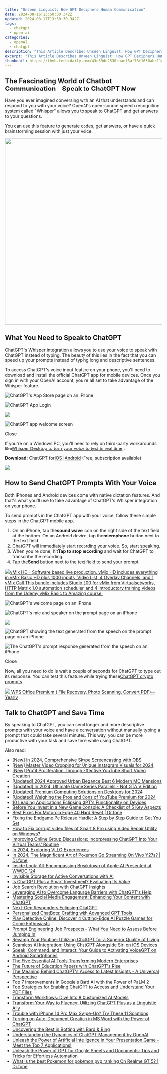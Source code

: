 ```yaml
---
title: "Unseen Linguist: How GPT Deciphers Human Communication"
date: 2024-08-16T13:50:30.342Z
updated: 2024-08-17T13:50:30.342Z
tags:
  - chatgpt
  - open-ai
categories:
  - openAI
  - chatgpt
description: "This Article Describes Unseen Linguist: How GPT Deciphers Human Communication"
excerpt: "This Article Describes Unseen Linguist: How GPT Deciphers Human Communication"
thumbnail: https://thmb.techidaily.com/43e39de2530caaef8af78f1650abc11434992b40c432e7b5caac8bd0f3cdf48f.png
---
```


## The Fascinating World of Chatbot Communication - Speak to ChatGPT Now

 Have you ever imagined conversing with an AI that understands and can respond to you with your voice? OpenAI's open-source speech recognition system called "Whisper" allows you to speak to ChatGPT and get answers to your questions.

 You can use this feature to generate codes, get answers, or have a quick brainstorming session with just your voice.

<!-- affiliate ads begin -->
<a href="https://turtlebeachus.sjv.io/c/5597632/1988416/23719" target="_top" id="1988416"><img src="//a.impactradius-go.com/display-ad/23719-1988416" border="0" alt="" width="600" height="600"/></a><img height="0" width="0" src="https://imp.pxf.io/i/5597632/1988416/23719" style="position:absolute;visibility:hidden;" border="0" />
<!-- affiliate ads end -->
## What You Need to Speak to ChatGPT

 ChatGPT's Whisper integration allows you to use your voice to speak with ChatGPT instead of typing. The beauty of this lies in the fact that you can speed up your prompts instead of typing long and descriptive sentences.

 To access ChatGPT's voice input feature on your phone, you'll need to download and install the official ChatGPT app for mobile devices. Once you sign in with your OpenAI account, you're all set to take advantage of the Whisper feature.

![ChatGPT's App Store page on an iPhone](https://static1.makeuseofimages.com/wordpress/wp-content/uploads/2023/08/chatgpt-s-app-store-page-on-an-iphone.jpg)

![ChatGPT App Login](https://static1.makeuseofimages.com/wordpress/wp-content/uploads/2023/05/chatgpt-app-login.jpg)

<!-- affiliate ads begin -->
<a href="https://shop.mondly.com/affiliate.php?ACCOUNT=ATISTUDI&AFFILIATE=108875&PATH=https%3A%2F%2Fwww.mondly.com%3FAFFILIATE%3D108875%26RESOURCE%3D%2BGeneral%2B970x90%2B"><img src="https://secure.avangate.com/images/merchant/69c418c33ec2e1a4267fa9bb77fa1428/general-970x90.gif" border="0"></a>
<!-- affiliate ads end -->
![ChatGPT app welcome screen](https://static1.makeuseofimages.com/wordpress/wp-content/uploads/2023/05/chatgpt-app-welcome-screen.jpg)

Close

 If you're on a Windows PC, you'll need to rely on third-party workarounds like[Whisper Desktop to turn your voice to text in real time](https://www.makeuseof.com/windows-whisper-desktop-guide/) .

**Download:** ChatGPT for[iOS](http://apps.apple.com/app/openai-chatgpt/id6448311069) |[Android](https://www.anrdoezrs.net/links/7251228/type/dlg/sid/UUmuoUeUpU2029654/https://play.google.com/store/apps/details?id=com.openai.chatgpt&hl=en&gl=US) (Free, subscription available)

<!-- affiliate ads begin -->
<a href="https://shop.mondly.com/affiliate.php?ACCOUNT=ATISTUDI&AFFILIATE=108875&PATH=https%3A%2F%2Fwww.mondly.com%3FAFFILIATE%3D108875%26RESOURCE%3D%2BEducational%2B970x90%2B"><img src="https://secure.avangate.com/images/merchant/69c418c33ec2e1a4267fa9bb77fa1428/educational-970x90.gif" border="0"></a>
<!-- affiliate ads end -->
## How to Send ChatGPT Prompts With Your Voice

 Both iPhones and Android devices come with native dictation features. And that's what you'll use to take advantage of ChatGPT's Whisper integration on your phone.

 To send prompts in the ChatGPT app with your voice, follow these simple steps in the ChatGPT mobile app.

1. On an iPhone, tap the**sound wave** icon on the right side of the text field at the bottom. On an Android device, tap the**microphone** button next to the text field.
2. ChatGPT will immediately start recording your voice. So, start speaking.
3. When you're done, hit**Tap to stop recording** and wait for ChatGPT to transcribe the recording.
4. Tap the**Send** button next to the text field to send your prompt.

<!-- affiliate ads begin -->
<a href="https://secure.2checkout.com/order/checkout.php?PRODS=4718730&QTY=1&AFFILIATE=108875&CART=1"> <img src="https://secure.avangate.com/images/merchant/ce9a6fb2becc2d235e62b125e9260102/products/copy_vMixCallScreenshot1-large.jpg" border="0">vMix HD - Software based live production. vMix HD includes everything in vMix Basic HD plus 1000 inputs, Video List, 4 Overlay Channels, and 1 vMix Call 
This bundle includes Studio 200 for vMix from Virtualsetworks, HTTP Matrix 1.0 automation scheduler, and 4 introductory training videos from the Udemy vMix Basic to Amazing course. </a>
<!-- affiliate ads end -->
![ChatGPT's welcome page on an iPhone](https://static1.makeuseofimages.com/wordpress/wp-content/uploads/2023/09/img_4309.jpg)

![ChatGPT's mic and speaker on the prompt page on an iPhone](https://static1.makeuseofimages.com/wordpress/wp-content/uploads/2023/09/img_4311.jpg)

<!-- affiliate ads begin -->
<a href="https://estore.winxdvd.com/order/checkout.php?PRODS=1412049&QTY=1&AFFILIATE=108875&CART=1"><img src="https://www.winxdvd.com/affiliate/new-banner/pt-200x200.jpg" border="0"></a>
<!-- affiliate ads end -->
![ChatGPT showing the text generated from the speech on the prompt page on an iPhone](https://static1.makeuseofimages.com/wordpress/wp-content/uploads/2023/09/img_4313.jpg)

![The ChatGPT's prompt response generated from the speech on an iPhone](https://static1.makeuseofimages.com/wordpress/wp-content/uploads/2023/09/img_4314.jpg)

Close

 Now, all you need to do is wait a couple of seconds for ChatGPT to type out its response. You can test this feature while trying these[ChatGPT crypto prompts](https://www.makeuseof.com/the-best-chatgpt-crypto-prompts/) .

<!-- affiliate ads begin -->
<a href="https://secure.2checkout.com/order/checkout.php?PRODS=38729081&QTY=1&AFFILIATE=108875&CART=1"><img src="https://website-prod.cache.wpscdn.com/img/wps-office-pdf-editor-1x.890dbda.png" border="0">
WPS Office Premium ( File Recovery, Photo Scanning, Convert PDF)--Yearly</a>
<!-- affiliate ads end -->
## Talk to ChatGPT and Save Time

 By speaking to ChatGPT, you can send longer and more descriptive prompts with your voice and have a conversation without manually typing a prompt that could take several minutes. This way, you can be more productive with your task and save time while using ChatGPT.


<ins class="adsbygoogle"
     style="display:block"
     data-ad-format="autorelaxed"
     data-ad-client="ca-pub-7571918770474297"
     data-ad-slot="1223367746"></ins>



<ins class="adsbygoogle"
     style="display:block"
     data-ad-client="ca-pub-7571918770474297"
     data-ad-slot="8358498916"
     data-ad-format="auto"
     data-full-width-responsive="true"></ins>

<span class="atpl-alsoreadstyle">Also read:</span>
<div><ul>
<li><a href="https://video-capture.techidaily.com/new-in-2024-comprehensive-skype-screencasting-with-obs/"><u>[New] In 2024, Comprehensive Skype Screencasting with OBS</u></a></li>
<li><a href="https://instagram-videos.techidaily.com/new-master-video-cropping-for-unique-instagram-visuals-for-2024/"><u>[New] Master Video Cropping for Unique Instagram Visuals for 2024</u></a></li>
<li><a href="https://youtube-stream.techidaily.com/new-profit-proliferation-through-effective-youtube-short-video-creation/"><u>[New] Profit Proliferation Through Effective YouTube Short Video Creation</u></a></li>
<li><a href="https://digital-screen-recording.techidaily.com/updated-2024-approved-urban-elegance-best-6-modern-mc-mansions/"><u>[Updated] 2024 Approved  Urban Elegance  Best 6 Modern MC Mansions</u></a></li>
<li><a href="https://video-screen-grab.techidaily.com/updated-in-2024-ultimate-game-series-parallels-not-gta-v-edition/"><u>[Updated] In 2024, Ultimate Game Series Parallels - Not GTA V Edition</u></a></li>
<li><a href="https://fox-links.techidaily.com/updated-premium-computing-solutions-on-desktops-for-2024/"><u>[Updated] Premium Computing Solutions on Desktops for 2024</u></a></li>
<li><a href="https://youtube-tips.techidaily.com/ed-weighing-the-pros-and-cons-of-youtube-premium-for-2024/"><u>[Updated] Weighing the Pros and Cons of YouTube Premium for 2024</u></a></li>
<li><a href="https://tech-revival.techidaily.com/10-leading-applications-eclipsing-gpts-functionality-on-devices/"><u>10 Leading Applications Eclipsing GPT's Functionality on Devices</u></a></li>
<li><a href="https://buynow-reviews.techidaily.com/before-you-invest-in-a-new-game-console-a-checklist-of-5-key-aspects/"><u>Before You Invest in a New Game Console: A Checklist of 5 Key Aspects</u></a></li>
<li><a href="https://techidaily.com/best-fixes-for-motorola-edge-40-hard-reset-drfone-by-drfone-reset-android-reset-android/"><u>Best Fixes For Motorola Edge 40 Hard Reset | Dr.fone</u></a></li>
<li><a href="https://win-blog.techidaily.com/fixing-the-endgame-pc-release-hurdle-a-step-by-step-guide-to-get-you-set/"><u>Fixing the Endgame Pc Release Hurdle: A Step by Step Guide to Get You Set</u></a></li>
<li><a href="https://blog-min.techidaily.com/how-to-fix-corrupt-video-files-of-smart-8-pro-using-video-repair-utility-on-windows-by-stellar-video-repair-mobile-video-repair/"><u>How to Fix corrupt video files of Smart 8 Pro using Video Repair Utility on Windows?</u></a></li>
<li><a href="https://tech-revival.techidaily.com/improving-online-group-discussions-incorpressing-chatgpt-into-your-virtual-teams-routine/"><u>Improving Online Group Discussions: Incorpressing ChatGPT Into Your Virtual Teams' Routine</u></a></li>
<li><a href="https://some-knowledge.techidaily.com/in-2024-exploring-vllo-experiences/"><u>In 2024, Exploring VLLO Experiences</u></a></li>
<li><a href="https://change-location.techidaily.com/in-2024-the-magnificent-art-of-pokemon-go-streaming-on-vivo-y27s-drfone-by-drfone-virtual-android/"><u>In 2024, The Magnificent Art of Pokemon Go Streaming On Vivo Y27s? | Dr.fone</u></a></li>
<li><a href="https://tech-revival.techidaily.com/inside-look-all-encompassing-breakdown-of-apple-ai-presented-at-wwdc-24/"><u>Inside Look: All-Encompassing Breakdown of Apple AI Presented at WWDC '24</u></a></li>
<li><a href="https://tech-revival.techidaily.com/invisible-storage-for-active-conversations-with-ai/"><u>Invisible Storage for Active Conversations with AI</u></a></li>
<li><a href="https://tech-revival.techidaily.com/is-chatgpt-plus-a-smart-investment-evaluating-its-value/"><u>Is ChatGPT Plus a Smart Investment? Evaluating Its Value</u></a></li>
<li><a href="https://tech-revival.techidaily.com/job-search-revolution-with-chatgpt-insights/"><u>Job Search Revolution with ChatGPT Insights</u></a></li>
<li><a href="https://tech-revival.techidaily.com/leveraging-ai-to-overcome-language-barriers-with-chatgpts-help/"><u>Leveraging AI to Overcome Language Barriers with ChatGPT's Help</u></a></li>
<li><a href="https://tech-revival.techidaily.com/mastering-social-media-engagement-enhancing-your-content-with-chatgpt/"><u>Mastering Social Media Engagement: Enhancing Your Content with ChatGPT</u></a></li>
<li><a href="https://tech-revival.techidaily.com/next-gen-responders-eclipsing-chatgpt/"><u>Next-Gen Responders Eclipsing ChatGPT</u></a></li>
<li><a href="https://tech-revival.techidaily.com/personalized-chatbots-crafting-with-advanced-gpt-tools/"><u>Personalized ChatBots: Crafting with Advanced GPT Tools</u></a></li>
<li><a href="https://tech-revival.techidaily.com/play-detective-online-discover-4-cutting-edge-ai-puzzle-games-for-crime-enthusiasts/"><u>Play Detective Online: Discover 4 Cutting-Edge AI Puzzle Games for Crime Enthusiasts</u></a></li>
<li><a href="https://tech-revival.techidaily.com/prompt-engineering-job-prospects-what-you-need-to-assess-before-jumping-in/"><u>Prompt Engineering Job Prospects – What You Need to Assess Before Jumping In</u></a></li>
<li><a href="https://tech-revival.techidaily.com/revamp-your-routine-utilizing-chatgpt-for-a-superior-quality-of-living/"><u>Revamp Your Routine: Utilizing ChatGPT for a Superior Quality of Living</u></a></li>
<li><a href="https://tech-revival.techidaily.com/seamless-ai-integration-using-chatgpt-alongside-siri-on-ios-devices/"><u>Seamless AI Integration: Using ChatGPT Alongside Siri on iOS Devices</u></a></li>
<li><a href="https://tech-revival.techidaily.com/speak-command-and-interact-your-guide-to-activating-voicegpt-on-android-smartphones/"><u>Speak, Command, and Interact: Your Guide to Activating VoiceGPT on Android Smartphones</u></a></li>
<li><a href="https://tech-revival.techidaily.com/the-five-essential-ai-tools-transforming-modern-enterprises/"><u>The Five Essential AI Tools Transforming Modern Enterprises</u></a></li>
<li><a href="https://tech-revival.techidaily.com/the-future-of-education-papers-with-chatgpts-rise/"><u>The Future of Education Papers with ChatGPT's Rise</u></a></li>
<li><a href="https://tech-revival.techidaily.com/the-meaning-behind-chatgpts-access-to-latest-insights-a-universal-perspective/"><u>The Meaning Behind ChatGPT's Access to Latest Insights - A Universal Perspective</u></a></li>
<li><a href="https://tech-revival.techidaily.com/top-7-improvements-in-googles-bard-ai-with-the-power-of-palm-2/"><u>Top 7 Improvements in Google's Bard AI with the Power of PaLM 2</u></a></li>
<li><a href="https://tech-revival.techidaily.com/top-strategies-for-enabling-chatgpt-to-access-and-understand-your-pdf-files/"><u>Top Strategies for Enabling ChatGPT to Access and Understand Your PDF Files</u></a></li>
<li><a href="https://tech-revival.techidaily.com/transform-workflows-dive-into-8-customized-ai-models/"><u>Transform Workflows: Dive Into 8 Customized AI Models</u></a></li>
<li><a href="https://tech-revival.techidaily.com/transform-your-way-to-fluency-utilizing-chatgpt-plus-as-a-linguistic-ally/"><u>Transform Your Way to Fluency: Utilizing ChatGPT Plus as a Linguistic Ally</u></a></li>
<li><a href="https://ios-unlock.techidaily.com/trouble-with-iphone-14-pro-max-swipe-up-try-these-11-solutions-by-drfone-ios/"><u>Trouble with iPhone 14 Pro Max Swipe-Up? Try These 11 Solutions</u></a></li>
<li><a href="https://tech-revival.techidaily.com/turning-on-auto-document-creation-in-ms-word-with-the-power-of-chatgpt/"><u>Turning on Auto-Document Creation in MS Word with the Power of ChatGPT</u></a></li>
<li><a href="https://tech-revival.techidaily.com/uncovering-the-best-in-botting-with-bard-and-bing/"><u>Uncovering the Best in Botting with Bard & Bing</u></a></li>
<li><a href="https://tech-revival.techidaily.com/understanding-the-dynamics-of-chatgpt-management-by-openai/"><u>Understanding the Dynamics of ChatGPT Management by OpenAI</u></a></li>
<li><a href="https://tech-revival.techidaily.com/unleash-the-power-of-artificial-intelligence-in-your-presentation-game-meet-the-top-7-applications/"><u>Unleash the Power of Artificial Intelligence in Your Presentation Game - Meet the Top 7 Applications!</u></a></li>
<li><a href="https://tech-revival.techidaily.com/unleash-the-power-of-gpt-for-google-sheets-and-documents-tips-and-tricks-for-effortless-automation/"><u>Unleash the Power of GPT for Google Sheets and Documents: Tips and Tricks for Effortless Automation</u></a></li>
<li><a href="https://pokemon-go-android.techidaily.com/what-is-the-best-pokemon-for-pokemon-pvp-ranking-on-realme-gt-5-drfone-by-drfone-virtual-android/"><u>What is the best Pokemon for pokemon pvp ranking On Realme GT 5? | Dr.fone</u></a></li>
</ul></div>
